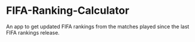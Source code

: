 # FIFA-Ranking-Calculator
An app to get updated FIFA rankings from the matches played since the last FIFA rankings release.
